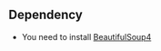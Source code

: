 ## Dependency
* You need to install [BeautifulSoup4](https://www.crummy.com/software/BeautifulSoup/)
